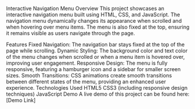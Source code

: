Interactive Navigation Menu
Overview
This project showcases an interactive navigation menu built using HTML, CSS, and JavaScript. The navigation menu dynamically changes its appearance when scrolled and when hovering over menu items. The menu is also fixed at the top, ensuring it remains visible as users navigate through the page.

Features
Fixed Navigation: The navigation bar stays fixed at the top of the page while scrolling.
Dynamic Styling: The background color and text color of the menu changes when scrolled or when a menu item is hovered over, improving user engagement.
Responsive Design: The menu is fully responsive, featuring a hamburger icon and a sidebar for smaller screen sizes.
Smooth Transitions: CSS animations create smooth transitions between different states of the menu, providing an enhanced user experience.
Technologies Used
HTML5
CSS3 (including responsive design techniques)
JavaScript
Demo
A live demo of this project can be found here: [Demo Link]
